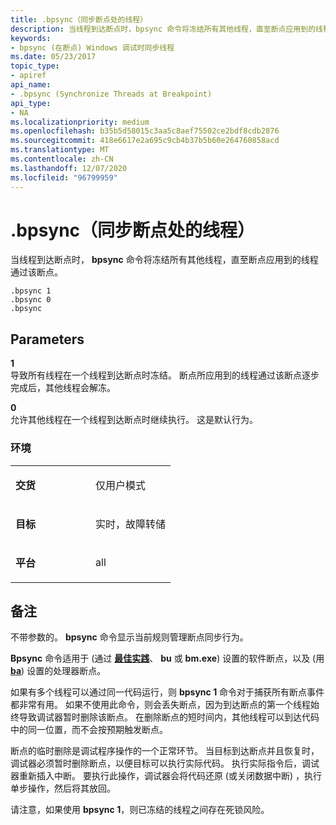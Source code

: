 ```yaml
---
title: .bpsync（同步断点处的线程）
description: 当线程到达断点时，bpsync 命令将冻结所有其他线程，直至断点应用到的线程通过该断点。
keywords:
- bpsync (在断点) Windows 调试时同步线程
ms.date: 05/23/2017
topic_type:
- apiref
api_name:
- .bpsync (Synchronize Threads at Breakpoint)
api_type:
- NA
ms.localizationpriority: medium
ms.openlocfilehash: b35b5d58015c3aa5c8aef75502ce2bdf8cdb2876
ms.sourcegitcommit: 418e6617e2a695c9cb4b37b5b60e264760858acd
ms.translationtype: MT
ms.contentlocale: zh-CN
ms.lasthandoff: 12/07/2020
ms.locfileid: "96799959"
---
```

# <a name="bpsync-synchronize-threads-at-breakpoint"></a>.bpsync（同步断点处的线程）


当线程到达断点时， **bpsync** 命令将冻结所有其他线程，直至断点应用到的线程通过该断点。

```dbgcmd
.bpsync 1
.bpsync 0
.bpsync 
```

## <a name="span-idparametersspanspan-idparametersspanspan-idparametersspanparameters"></a><span id="Parameters"></span><span id="parameters"></span><span id="PARAMETERS"></span>Parameters


<span id="_______1______"></span>**1**   
导致所有线程在一个线程到达断点时冻结。 断点所应用到的线程通过该断点逐步完成后，其他线程会解冻。

<span id="_______0______"></span>**0**   
允许其他线程在一个线程到达断点时继续执行。 这是默认行为。

### <a name="span-idenvironmentspanspan-idenvironmentspanspan-idenvironmentspanenvironment"></a><span id="Environment"></span><span id="environment"></span><span id="ENVIRONMENT"></span>环境

<table>
<colgroup>
<col width="50%" />
<col width="50%" />
</colgroup>
<tbody>
<tr class="odd">
<td align="left"><p><strong>交货</strong></p></td>
<td align="left"><p>仅用户模式</p></td>
</tr>
<tr class="even">
<td align="left"><p><strong>目标</strong></p></td>
<td align="left"><p>实时，故障转储</p></td>
</tr>
<tr class="odd">
<td align="left"><p><strong>平台</strong></p></td>
<td align="left"><p>all</p></td>
</tr>
</tbody>
</table>

 

<a name="remarks"></a>备注
-------

不带参数的。 **bpsync** 命令显示当前规则管理断点同步行为。

**Bpsync** 命令适用于 (通过 [**最佳实践**](bp--bu--bm--set-breakpoint-.md)、 **bu** 或 **bm.exe**) 设置的软件断点，以及 (用 [**ba**](ba--break-on-access-.md)) 设置的处理器断点。

如果有多个线程可以通过同一代码运行，则 **bpsync 1** 命令对于捕获所有断点事件都非常有用。 如果不使用此命令，则会丢失断点，因为到达断点的第一个线程始终导致调试器暂时删除该断点。 在删除断点的短时间内，其他线程可以到达代码中的同一位置，而不会按预期触发断点。

断点的临时删除是调试程序操作的一个正常环节。 当目标到达断点并且恢复时，调试器必须暂时删除断点，以便目标可以执行实际代码。 执行实际指令后，调试器重新插入中断。 要执行此操作，调试器会将代码还原 (或关闭数据中断) ，执行单步操作，然后将其放回。

请注意，如果使用 **bpsync 1**，则已冻结的线程之间存在死锁风险。

 

 





